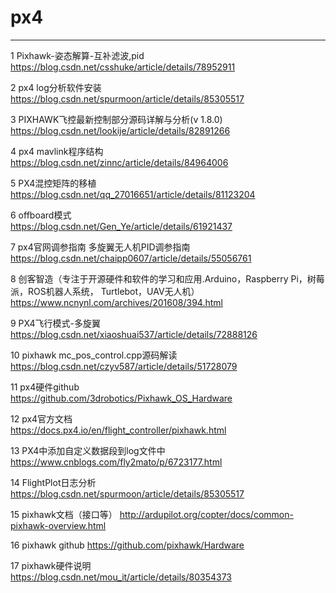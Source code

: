 # px4
***
1 Pixhawk-姿态解算-互补滤波,pid  
https://blog.csdn.net/csshuke/article/details/78952911

2 px4 log分析软件安装  
https://blog.csdn.net/spurmoon/article/details/85305517

3 PIXHAWK飞控最新控制部分源码详解与分析(v 1.8.0)  
https://blog.csdn.net/lookije/article/details/82891266

4 px4 mavlink程序结构  
https://blog.csdn.net/zinnc/article/details/84964006

5 PX4混控矩阵的移植  
https://blog.csdn.net/qq_27016651/article/details/81123204

6 offboard模式  
https://blog.csdn.net/Gen_Ye/article/details/61921437

7 px4官网调参指南 多旋翼无人机PID调参指南  
https://blog.csdn.net/chaipp0607/article/details/55056761

8 创客智造（专注于开源硬件和软件的学习和应用.Arduino，Raspberry Pi，树莓派，ROS机器人系统， Turtlebot，UAV无人机）   
https://www.ncnynl.com/archives/201608/394.html

9 PX4飞行模式-多旋翼  
https://blog.csdn.net/xiaoshuai537/article/details/72888126

10 pixhawk mc_pos_control.cpp源码解读  
https://blog.csdn.net/czyv587/article/details/51728079

11 px4硬件github  
https://github.com/3drobotics/Pixhawk_OS_Hardware

12 px4官方文档  
https://docs.px4.io/en/flight_controller/pixhawk.html

13 PX4中添加自定义数据段到log文件中  
https://www.cnblogs.com/fly2mato/p/6723177.html

14 FlightPlot日志分析  
https://blog.csdn.net/spurmoon/article/details/85305517  

15 pixhawk文档（接口等）
http://ardupilot.org/copter/docs/common-pixhawk-overview.html

16 pixhawk github
https://github.com/pixhawk/Hardware  

17 pixhawk硬件说明  
https://blog.csdn.net/mou_it/article/details/80354373  